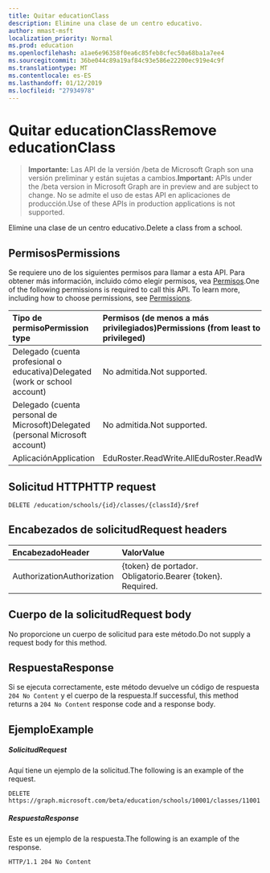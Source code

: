 ```yaml
---
title: Quitar educationClass
description: Elimine una clase de un centro educativo.
author: mmast-msft
localization_priority: Normal
ms.prod: education
ms.openlocfilehash: a1ae6e96358f0ea6c85feb8cfec50a68ba1a7ee4
ms.sourcegitcommit: 36be044c89a19af84c93e586e22200ec919e4c9f
ms.translationtype: MT
ms.contentlocale: es-ES
ms.lasthandoff: 01/12/2019
ms.locfileid: "27934978"
---
```

# <a name="remove-educationclass"></a><span data-ttu-id="69e9c-103">Quitar educationClass</span><span class="sxs-lookup"><span data-stu-id="69e9c-103">Remove educationClass</span></span>

> <span data-ttu-id="69e9c-104">**Importante:** Las API de la versión /beta de Microsoft Graph son una versión preliminar y están sujetas a cambios.</span><span class="sxs-lookup"><span data-stu-id="69e9c-104">**Important:** APIs under the /beta version in Microsoft Graph are in preview and are subject to change.</span></span> <span data-ttu-id="69e9c-105">No se admite el uso de estas API en aplicaciones de producción.</span><span class="sxs-lookup"><span data-stu-id="69e9c-105">Use of these APIs in production applications is not supported.</span></span>

<span data-ttu-id="69e9c-106">Elimine una clase de un centro educativo.</span><span class="sxs-lookup"><span data-stu-id="69e9c-106">Delete a class from a school.</span></span>

## <a name="permissions"></a><span data-ttu-id="69e9c-107">Permisos</span><span class="sxs-lookup"><span data-stu-id="69e9c-107">Permissions</span></span>
<span data-ttu-id="69e9c-p102">Se requiere uno de los siguientes permisos para llamar a esta API. Para obtener más información, incluido cómo elegir permisos, vea [Permisos](/graph/permissions-reference).</span><span class="sxs-lookup"><span data-stu-id="69e9c-p102">One of the following permissions is required to call this API. To learn more, including how to choose permissions, see [Permissions](/graph/permissions-reference).</span></span>

|<span data-ttu-id="69e9c-110">Tipo de permiso</span><span class="sxs-lookup"><span data-stu-id="69e9c-110">Permission type</span></span>      | <span data-ttu-id="69e9c-111">Permisos (de menos a más privilegiados)</span><span class="sxs-lookup"><span data-stu-id="69e9c-111">Permissions (from least to most privileged)</span></span>              |
|:--------------------|:---------------------------------------------------------|
|<span data-ttu-id="69e9c-112">Delegado (cuenta profesional o educativa)</span><span class="sxs-lookup"><span data-stu-id="69e9c-112">Delegated (work or school account)</span></span> |  <span data-ttu-id="69e9c-113">No admitida.</span><span class="sxs-lookup"><span data-stu-id="69e9c-113">Not supported.</span></span>  |
|<span data-ttu-id="69e9c-114">Delegado (cuenta personal de Microsoft)</span><span class="sxs-lookup"><span data-stu-id="69e9c-114">Delegated (personal Microsoft account)</span></span> |  <span data-ttu-id="69e9c-115">No admitida.</span><span class="sxs-lookup"><span data-stu-id="69e9c-115">Not supported.</span></span>  |
|<span data-ttu-id="69e9c-116">Aplicación</span><span class="sxs-lookup"><span data-stu-id="69e9c-116">Application</span></span> | <span data-ttu-id="69e9c-117">EduRoster.ReadWrite.All</span><span class="sxs-lookup"><span data-stu-id="69e9c-117">EduRoster.ReadWrite.All</span></span> | 

## <a name="http-request"></a><span data-ttu-id="69e9c-118">Solicitud HTTP</span><span class="sxs-lookup"><span data-stu-id="69e9c-118">HTTP request</span></span>
<!-- { "blockType": "ignored" } -->
```http
DELETE /education/schools/{id}/classes/{classId}/$ref
```
## <a name="request-headers"></a><span data-ttu-id="69e9c-119">Encabezados de solicitud</span><span class="sxs-lookup"><span data-stu-id="69e9c-119">Request headers</span></span>
| <span data-ttu-id="69e9c-120">Encabezado</span><span class="sxs-lookup"><span data-stu-id="69e9c-120">Header</span></span>       | <span data-ttu-id="69e9c-121">Valor</span><span class="sxs-lookup"><span data-stu-id="69e9c-121">Value</span></span> |
|:---------------|:--------|
| <span data-ttu-id="69e9c-122">Authorization</span><span class="sxs-lookup"><span data-stu-id="69e9c-122">Authorization</span></span>  | <span data-ttu-id="69e9c-p103">{token} de portador. Obligatorio.</span><span class="sxs-lookup"><span data-stu-id="69e9c-p103">Bearer {token}. Required.</span></span>  |

## <a name="request-body"></a><span data-ttu-id="69e9c-125">Cuerpo de la solicitud</span><span class="sxs-lookup"><span data-stu-id="69e9c-125">Request body</span></span>
<span data-ttu-id="69e9c-126">No proporcione un cuerpo de solicitud para este método.</span><span class="sxs-lookup"><span data-stu-id="69e9c-126">Do not supply a request body for this method.</span></span>


## <a name="response"></a><span data-ttu-id="69e9c-127">Respuesta</span><span class="sxs-lookup"><span data-stu-id="69e9c-127">Response</span></span>
<span data-ttu-id="69e9c-128">Si se ejecuta correctamente, este método devuelve un código de respuesta `204 No Content` y el cuerpo de la respuesta.</span><span class="sxs-lookup"><span data-stu-id="69e9c-128">If successful, this method returns a `204 No Content` response code and a response body.</span></span>

## <a name="example"></a><span data-ttu-id="69e9c-129">Ejemplo</span><span class="sxs-lookup"><span data-stu-id="69e9c-129">Example</span></span>
##### <a name="request"></a><span data-ttu-id="69e9c-130">Solicitud</span><span class="sxs-lookup"><span data-stu-id="69e9c-130">Request</span></span>
<span data-ttu-id="69e9c-131">Aquí tiene un ejemplo de la solicitud.</span><span class="sxs-lookup"><span data-stu-id="69e9c-131">The following is an example of the request.</span></span>
<!-- {
  "blockType": "request",
  "name": "create_educationclass_from_educationschool"
}-->
```http
DELETE https://graph.microsoft.com/beta/education/schools/10001/classes/11001
```

##### <a name="response"></a><span data-ttu-id="69e9c-132">Respuesta</span><span class="sxs-lookup"><span data-stu-id="69e9c-132">Response</span></span>
<span data-ttu-id="69e9c-133">Este es un ejemplo de la respuesta.</span><span class="sxs-lookup"><span data-stu-id="69e9c-133">The following is an example of the response.</span></span> 

<!-- {
  "blockType": "response",
  "truncated": true,
  "@odata.type": "microsoft.graph.educationClass"
} -->
```http
HTTP/1.1 204 No Content
```

<!-- uuid: 8fcb5dbc-d5aa-4681-8e31-b001d5168d79
2015-10-25 14:57:30 UTC -->
<!-- {
  "type": "#page.annotation",
  "description": "Create educationClass",
  "keywords": "",
  "section": "documentation",
  "tocPath": ""
}-->
